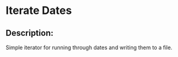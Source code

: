 # Iterate Dates
## Description:
Simple iterator for running through dates and writing them to a file.